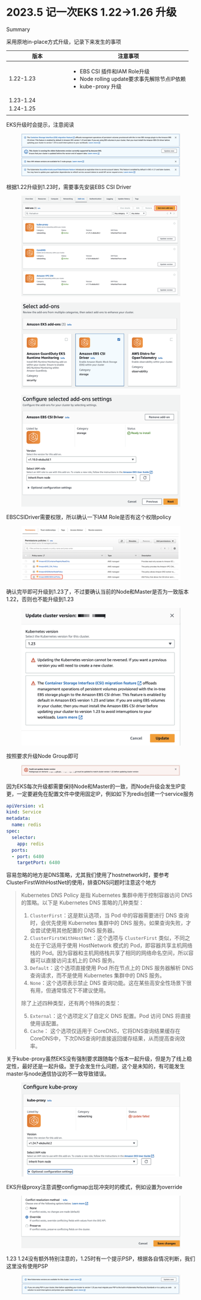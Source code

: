 # 2023.5 记一次EKS 1.22->1.26 升级

Summary

采用原地in-place方式升级，记录下来发生的事项

<table><thead><tr><th width="151.5">版本</th><th>注意事项</th></tr></thead><tbody><tr><td>1.22-1.23</td><td><ul><li>EBS CSI 插件和IAM Role升级</li><li>Node rolling update要求事先解除节点IP依赖</li><li>kube-proxy 升级</li></ul></td></tr><tr><td>1.23-1.24</td><td></td></tr><tr><td>1.24-1.25</td><td></td></tr><tr><td></td><td></td></tr></tbody></table>

EKS升级时会提示，注意阅读

<figure><img src="../../.gitbook/assets/image (11).png" alt=""><figcaption></figcaption></figure>

根据1.22升级到1.23时，需要事先安装EBS CSI Driver

<figure><img src="../../.gitbook/assets/image (10).png" alt=""><figcaption></figcaption></figure>

<figure><img src="../../.gitbook/assets/image (12).png" alt="" width="563"><figcaption></figcaption></figure>

<figure><img src="../../.gitbook/assets/image (7).png" alt="" width="563"><figcaption></figcaption></figure>

EBSCSIDriver需要权限，所以确认一下IAM Role是否有这个权限policy

<figure><img src="../../.gitbook/assets/image (16).png" alt=""><figcaption></figcaption></figure>

确认完毕即可升级到1.23了，不过要确认当前的Node和Master是否为一致版本1.22，否则也不能升级到1.23

<figure><img src="../../.gitbook/assets/image (5).png" alt=""><figcaption></figcaption></figure>

按照要求升级Node Group即可

<figure><img src="../../.gitbook/assets/image (6).png" alt=""><figcaption></figcaption></figure>

因为EKS每次升级都需要保持Node和Master的一致，而Node升级会发生IP变更，一定要避免在配置文件中使用固定IP，例如如下为redis创建一个service服务

```yaml
apiVersion: v1
kind: Service
metadata:
  name: redis
spec:
  selector:
    app: redis
  ports:
  - port: 6480
    targetPort: 6480
```

容易忽略的地方是DNS策略，尤其我们使用了hostnetwork时，要参考ClusterFirstWithHostNet的使用，排查DNS问题时注意这个地方

>
>
> Kubernetes DNS Policy 是指 Kubernetes 集群中用于控制容器访问 DNS 的策略。以下是 Kubernetes DNS 策略的几种类型：
>
> 1. `ClusterFirst`：这是默认选项，当 Pod 中的容器需要进行 DNS 查询时，会优先使用 Kubernetes 集群中的 DNS 服务。如果查询失败，才会尝试使用其他配置的 DNS 服务器。
> 2. `ClusterFirstWithHostNet`：这个选项与 `ClusterFirst` 类似，不同之处在于它适用于使用 HostNetwork 模式的 Pod，即容器共享主机网络栈的 Pod。因为容器和主机网络栈共享了相同的网络命名空间，所以容器可以直接访问主机上的 DNS 服务。
> 3. `Default`：这个选项直接使用 Pod 所在节点上的 DNS 服务器解析 DNS 查询请求，而不是使用 Kubernetes 集群中的 DNS 服务。
> 4. `None`：这个选项表示禁止 DNS 查询功能。这在某些高安全性场景下很有用，但通常情况下不建议使用。
>
> 除了上述四种类型，还有两个特殊的类型：
>
> 5. `External`：这个选项定义了自定义 DNS 配置。Pod 访问 DNS 将直接使用该配置。
> 6. `Cache`： 这个选项仅适用于 CoreDNS，它将DNS查询结果缓存在CoreDNS中，下次DNS查询时直接返回缓存结果，从而提高查询效率。

关于kube-proxy虽然EKS没有强制要求跟随每个版本一起升级，但是为了线上稳定性，最好还是一起升级。至于会发生什么问题，这个是未知的，有可能发生master与node通信协议的不一致导致错误。

<figure><img src="../../.gitbook/assets/image (13).png" alt=""><figcaption></figcaption></figure>

EKS升级proxy注意调整configmap出现冲突时的模式，例如设置为override

<figure><img src="../../.gitbook/assets/image (9).png" alt=""><figcaption></figcaption></figure>

1.23 1.24没有额外特别注意的，1.25时有一个提示PSP，根据各自情况判断，我们这里没有使用PSP

<figure><img src="../../.gitbook/assets/image (14).png" alt=""><figcaption></figcaption></figure>
